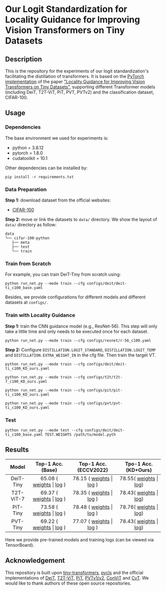 # **Our Logit Standardization** for Locality Guidance for Improving Vision Transformers on Tiny Datasets

## Description

This is the repository for the experiments of our logit standardization's facilitating the distillation of transformers. It is based on the [PyTorch implementation](<https://github.com/lkhl/tiny-transformers>) of the paper ["Locality Guidance for Improving Vision Transformers on Tiny Datasets"](<https://arxiv.org/pdf/2207.10026.pdf>), supporting different Transformer models (including DeiT, T2T-ViT, PiT, PVT, PVTv2) and the classification dataset, CIFAR-100.

## Usage

### Dependencies

The base environment we used for experiments is:

- python = 3.8.12
- pytorch = 1.8.0
- cudatoolkit = 10.1

Other dependencies can be installed by:

```shell
pip install -r requirements.txt
```

### Data Preparation

**Step 1:** download dataset from the official websites:

- [CIFAR-100](https://www.cs.toronto.edu/~kriz/cifar.html)

**Step 2:** move or link the datasets to `data/` directory. We show the layout of `data/` directory as follow:

```
data
└── cifar-100-python
   ├── meta
   ├── test
   └── train
```

### Train from Scratch

For example, you can train DeiT-Tiny from scratch using:

```shell
python run_net.py --mode train --cfg configs/deit/deit-ti_c100_base.yaml
```

Besides, we provide configurations for different models and different datasets at `configs/`.

### Train with Locality Guidance

**Step 1:** train the CNN guidance model (e.g., ResNet-56). This step will only take a little time and only needs to be executed once for each dataset.

```shell
python run_net.py --mode train --cfg configs/resnet/r-56_c100.yaml
```

**Step 2:** Configure ```DISTILLATION.LOGIT_STANDARD```, ```DISTILLATION.LOGIT_TEMP``` and ```DISTILLATION.EXTRA_WEIGHT_IN``` in the cfg file. Then train the target VT. 

```shell
python run_net.py --mode train --cfg configs/deit/deit-ti_c100_KD_ours.yaml

python run_net.py --mode train --cfg configs/t2t/t2t-7_c100_KD_ours.yaml

python run_net.py --mode train --cfg configs/pit/pit-ti_c100_KD_ours.yaml

python run_net.py --mode train --cfg configs/pvt/pvt-ti_c100_KD_ours.yaml
```


### Test

```shell
python run_net.py --mode test --cfg configs/deit/deit-ti_c100_base.yaml TEST.WEIGHTS /path/to/model.pyth
```

## Results

|    Model    |                      Top-1 Acc. (Base)                       |                      Top-1 Acc. (ECCV2022)                       | Tpo-1 Acc. (KD+Ours) |
| :---------: | :----------------------------------------------------------: | :----------------------------------------------------------: | :----------------------------------------------------------: |
|  DeiT-Tiny  | 65.08 ( [weights](https://drive.google.com/file/d/1UpnIPvcTWrBZ2FYCYYY4FkTK4LhXazUY/view?usp=sharing) \| [log](https://drive.google.com/file/d/1uAIoYeNPOIE141AO-95JnKUZqKPgtz3C/view?usp=sharing) ) | 78.15 ( [weights](https://drive.google.com/file/d/1vo8jugJkgxmgFtiS4V1tIKAfmg5jdh0D/view?usp=sharing) \| [log](https://drive.google.com/file/d/1agOqk8eIGK3_XqfNnLPKOKwDbKBeqffu/view?usp=sharing) ) | 78.55( [weights](https://drive.google.com/file/d/172r35OWaXFXopjQJNy5X0JRSLTtearvv/view?usp=sharing) \| [log](logs/tiny-transformer/deit-ti_c100_KD_ours_3_10.txt)) |
|  T2T-ViT-7  | 69.37 ( [weights](https://drive.google.com/file/d/1walDSuqyy2zfQv55NuG9a8Eq5d3GlRuf/view?usp=sharing) \| [log](https://drive.google.com/file/d/17xsso8wUlt-cf_-oZavTn9i-c-pTMhUW/view?usp=sharing) ) | 78.35 ( [weights](https://drive.google.com/file/d/1wD3wQ13O7otXjRo-4dC9DHg_HdLoUTVT/view?usp=sharing) \| [log](https://drive.google.com/file/d/1SNILqkf18lX-qcKdkg200ZBYB3N-bOue/view?usp=sharing) ) |78.43( [weights](https://drive.google.com/file/d/1W6zQvIHa9EwvJXb9dwGsgjSTBvMANfIK/view?usp=sharing) \| [log](logs/tiny-transformer/t2t-7_c100_KD_ours_3_6.txt)) |
|  PiT-Tiny   | 73.58 ( [weights](https://drive.google.com/file/d/1bTG9W0Kf-xNJSA35xv-Wmiw6G1Bfts3m/view?usp=sharing) \| [log](https://drive.google.com/file/d/1qhRMRp-AqBSFLvspHEsM06ANf8p6STox/view?usp=sharing) ) | 78.48 ( [weights](https://drive.google.com/file/d/14dPs5CzhVKqTwuwK3n75C-SWiWa3IQ6A/view?usp=sharing) \| [log](https://drive.google.com/file/d/1zYK9i9YN2mV9GMM02nbPRMOOGwqvehJg/view?usp=sharing) ) |78.76( [weights](https://drive.google.com/file/d/1sBy44PZt0Hn-24Xh3cYEwIIThTU9lO-g/view?usp=sharing) \| [log](logs/tiny-transformer/pit-ti_c100_KD_ours.txt)) |
|  PVT-Tiny   | 69.22 ( [weights](https://drive.google.com/file/d/18BbtQ3XF-_tzOB9BNbu04C-KDsHhrqmM/view?usp=sharing) \| [log](https://drive.google.com/file/d/1Qb3sOi0AuXl726hqxXCZSI7i-qH8_1YL/view?usp=sharing) ) | 77.07 ( [weights](https://drive.google.com/file/d/1rDFwcz3s1Irxk3FE4OhHks7qlzmoxM-w/view?usp=sharing) \| [log](https://drive.google.com/file/d/1FJ5ajTGN6zr0Eo12B8gW4XJ2FUIMSNoT/view?usp=sharing) ) |78.43( [weights](https://drive.google.com/file/d/1Ms-Vq5UEpZK1aSjQ3UZGSVJLFhGZdwLX/view?usp=sharing) \| [log](logs/tiny-transformer/pvt-ti_c100_KD_ours.txt)) |

Here we provide pre-trained models and training logs (can be viewed via TensorBoard).

## Acknowledgement

This repository is built upon [tiny-transformers](<https://github.com/lkhl/tiny-transformers>), [pycls](https://github.com/facebookresearch/pycls) and the official implementations of [DeiT](https://github.com/facebookresearch/deit), [T2T-ViT](https://github.com/yitu-opensource/T2T-ViT), [PiT](https://github.com/naver-ai/pit), [PVTv1/v2](https://github.com/whai362/PVT), [ConViT](https://github.com/facebookresearch/convit) and [CvT](https://github.com/microsoft/CvT). We would like to thank authors of these open source repositories.
